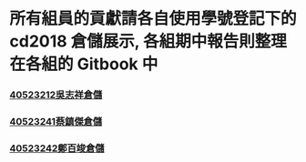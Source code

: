# 所有組員的貢獻請各自使用學號登記下的 cd2018 倉儲展示, 各組期中報告則整理在各組的 Gitbook 中

### [40523212吳志祥倉儲](https://github.com/s40523212/cd2018)

### [40523241蔡鎮傑倉儲](https://github.com/s40523241/cd2018-1)

### [40523242鄭百竣倉儲](https://github.com/s40523242/cd2018-1)



